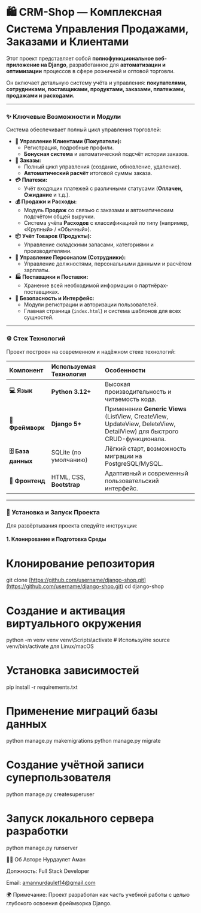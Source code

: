 # 🛍️ CRM-Shop — Комплексная Система Управления Продажами, Заказами и Клиентами

Этот проект представляет собой **полнофункциональное веб-приложение на Django**, разработанное для **автоматизации и оптимизации** процессов в сфере розничной и оптовой торговли.

Он включает детальную систему учёта и управления: **покупателями, сотрудниками, поставщиками, продуктами, заказами, платежами, продажами и расходами.**

---

### ✨ Ключевые Возможности и Модули

Система обеспечивает полный цикл управления торговлей:

* **👤 Управление Клиентами (Покупатели):**
    * Регистрация, подробные профили.
    * **Бонусная система** и автоматический подсчёт истории заказов.
* **🧾 Заказы:**
    * Полный цикл управления (создание, обновление, удаление).
    * **Автоматический расчёт** итоговой суммы заказа.
* **💳 Платежи:**
    * Учёт входящих платежей с различными статусами (**Оплачен, Ожидание** и т.д.).
* **💰 Продажи и Расходы:**
    * Модуль **Продаж** со связью с заказами и автоматическим подсчётом общей выручки.
    * Система учёта **Расходов** с классификацией по типу (например, «Крупный» / «Обычный»).
* **📦 Учёт Товаров (Продукты):**
    * Управление складскими запасами, категориями и производителями.
* **💼 Управление Персоналом (Сотрудники):**
    * Управление должностями, персональными данными и расчётом зарплаты.
* **🏭 Поставщики и Поставки:**
    * Хранение всей необходимой информации о партнёрах-поставщиках.
* **🔐 Безопасность и Интерфейс:**
    * Модули регистрации и авторизации пользователей.
    * Главная страница (`index.html`) и система шаблонов для всех сущностей.

---

### ⚙️ Стек Технологий

Проект построен на современном и надёжном стеке технологий:

| Компонент | Используемая Технология | Особенности |
| :--- | :--- | :--- |
| **💻 Язык** | **Python 3.12+** | Высокая производительность и читаемость кода. |
| **🧱 Фреймворк** | **Django 5+** | Применение **Generic Views** (ListView, CreateView, UpdateView, DeleteView, DetailView) для быстрого CRUD-функционала. |
| **🗄️ База данных** | SQLite (по умолчанию) | Лёгкий старт, возможность миграции на PostgreSQL/MySQL. |
| **🎨 Фронтенд** | HTML, CSS, **Bootstrap** | Адаптивный и современный пользовательский интерфейс. |

---

### 🚀 Установка и Запуск Проекта

Для развёртывания проекта следуйте инструкции:

#### 1. Клонирование и Подготовка Среды


# Клонирование репозитория
git clone [https://github.com/username/django-shop.git](https://github.com/username/django-shop.git)
cd django-shop

# Создание и активация виртуального окружения
python -m venv venv
venv\Scripts\activate # Используйте source venv/bin/activate для Linux/macOS

# Установка зависимостей
pip install -r requirements.txt

# Применение миграций базы данных
python manage.py makemigrations
python manage.py migrate

# Создание учётной записи суперпользователя
python manage.py createsuperuser

# Запуск локального сервера разработки
python manage.py runserver


👨‍💻 Об Авторе
Нурдаулет Аман

Должность: Full Stack Developer

Email: amannurdaulet14@gmail.com

🌍 Примечание: Проект разработан как часть учебной работы с целью глубокого освоения фреймворка Django.
